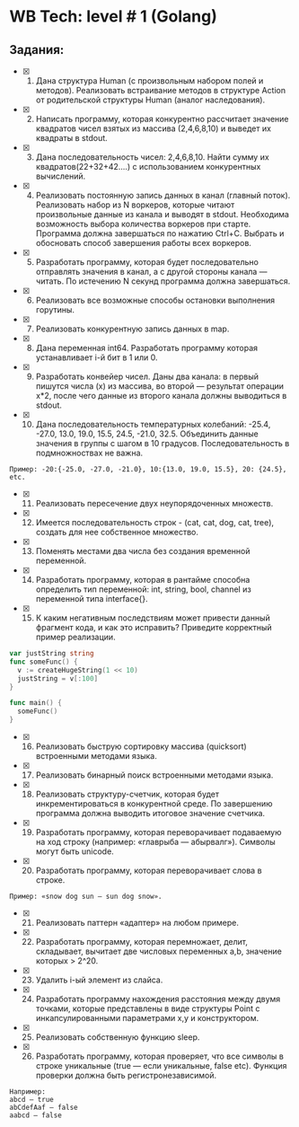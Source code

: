 # WB Tech: level # 1 (Golang)



## Задания:

- [x] 01. Дана структура Human (с произвольным набором полей и методов). Реализовать встраивание методов в структуре Action от родительской структуры Human (аналог наследования).

- [x] 02. Написать программу, которая конкурентно рассчитает значение квадратов чисел взятых из массива (2,4,6,8,10) и выведет их квадраты в stdout.

- [x] 03. Дана последовательность чисел: 2,4,6,8,10. Найти сумму их квадратов(22+32+42….) с использованием конкурентных вычислений.

- [x] 04. Реализовать постоянную запись данных в канал (главный поток). Реализовать набор из N воркеров, которые читают произвольные данные из канала и выводят в stdout. Необходима возможность выбора количества воркеров при старте. Программа должна завершаться по нажатию Ctrl+C. Выбрать и обосновать способ завершения работы всех воркеров.

- [x] 05. Разработать программу, которая будет последовательно отправлять значения в канал, а с другой стороны канала — читать. По истечению N секунд программа должна завершаться.

- [x] 06. Реализовать все возможные способы остановки выполнения горутины.

- [x] 07. Реализовать конкурентную запись данных в map.

- [x] 08. Дана переменная int64. Разработать программу которая устанавливает i-й бит в 1 или 0.

- [x] 09. Разработать конвейер чисел. Даны два канала: в первый пишутся числа (x) из массива, во второй — результат операции x*2, после чего данные из второго канала должны выводиться в stdout.

- [x] 10. Дана последовательность температурных колебаний: -25.4, -27.0, 13.0, 19.0, 15.5, 24.5, -21.0, 32.5. Объединить данные значения в группы с шагом в 10 градусов. Последовательность в подмножноствах не важна.
```
Пример: -20:{-25.0, -27.0, -21.0}, 10:{13.0, 19.0, 15.5}, 20: {24.5}, etc.
```

- [x] 11. Реализовать пересечение двух неупорядоченных множеств.

- [x] 12. Имеется последовательность строк - (cat, cat, dog, cat, tree), создать для нее собственное множество.

- [x] 13. Поменять местами два числа без создания временной переменной.

- [x] 14. Разработать программу, которая в рантайме способна определить тип переменной: int, string, bool, channel из переменной типа interface{}.

- [x] 15. К каким негативным последствиям может привести данный фрагмент кода, и как это исправить? Приведите корректный пример реализации.
```Go
var justString string
func someFunc() {
  v := createHugeString(1 << 10)
  justString = v[:100]
}

func main() {
  someFunc()
}
```

- [x] 16. Реализовать быструю сортировку массива (quicksort) встроенными методами языка.

- [x] 17. Реализовать бинарный поиск встроенными методами языка.

- [x] 18. Реализовать структуру-счетчик, которая будет инкрементироваться в конкурентной среде. По завершению программа должна выводить итоговое значение счетчика.

- [x] 19. Разработать программу, которая переворачивает подаваемую на ход строку (например: «главрыба — абырвалг»). Символы могут быть unicode.

- [x] 20. Разработать программу, которая переворачивает слова в строке.
```
Пример: «snow dog sun — sun dog snow».
```

- [x] 21. Реализовать паттерн «адаптер» на любом примере.

- [x] 22. Разработать программу, которая перемножает, делит, складывает, вычитает две числовых переменных a,b, значение которых > 2^20.

- [x] 23. Удалить i-ый элемент из слайса.

- [x] 24. Разработать программу нахождения расстояния между двумя точками, которые представлены в виде структуры Point с инкапсулированными параметрами x,y и конструктором.

- [x] 25. Реализовать собственную функцию sleep.

- [x] 26. Разработать программу, которая проверяет, что все символы в строке уникальные (true — если уникальные, false etc). Функция проверки должна быть регистронезависимой.
```
Например:
abcd — true
abCdefAaf — false
aabcd — false
```
